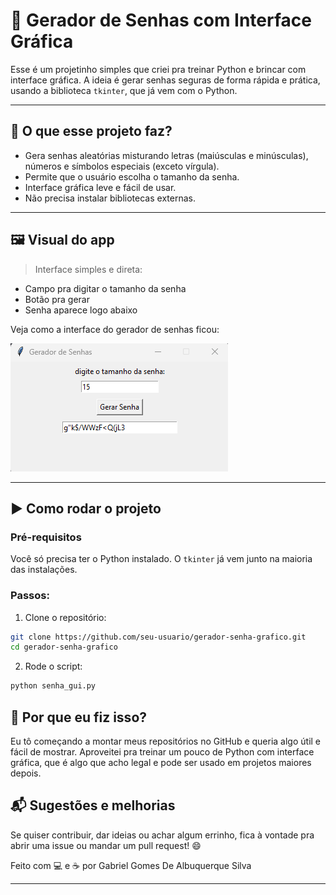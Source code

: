 # 🔐 Gerador de Senhas com Interface Gráfica

Esse é um projetinho simples que criei pra treinar Python e brincar com interface gráfica. A ideia é gerar senhas seguras de forma rápida e prática, usando a biblioteca `tkinter`, que já vem com o Python.

---

## 📌 O que esse projeto faz?

- Gera senhas aleatórias misturando letras (maiúsculas e minúsculas), números e símbolos especiais (exceto vírgula).
- Permite que o usuário escolha o tamanho da senha.
- Interface gráfica leve e fácil de usar.
- Não precisa instalar bibliotecas externas.


---

## 🖼️ Visual do app

> Interface simples e direta:
- Campo pra digitar o tamanho da senha
- Botão pra gerar
- Senha aparece logo abaixo


Veja como a interface do gerador de senhas ficou:

![Screenshot do gerador de senhas](screenshot.png)


---
## ▶️ Como rodar o projeto

### Pré-requisitos

Você só precisa ter o Python instalado. O `tkinter` já vem junto na maioria das instalações.

### Passos:

1. Clone o repositório:
```bash
git clone https://github.com/seu-usuario/gerador-senha-grafico.git
cd gerador-senha-grafico

```

2. Rode o script:
```bash
python senha_gui.py
```

## 💭 Por que eu fiz isso?
Eu tô começando a montar meus repositórios no GitHub e queria algo útil e fácil de mostrar. Aproveitei pra treinar um pouco de Python com interface gráfica, que é algo que acho legal e pode ser usado em projetos maiores depois.

## 📬 Sugestões e melhorias
Se quiser contribuir, dar ideias ou achar algum errinho, fica à vontade pra abrir uma issue ou mandar um pull request! 😄

Feito com 💻 e ☕ por Gabriel Gomes De Albuquerque Silva


---

